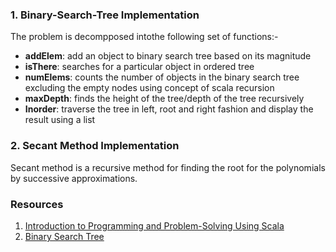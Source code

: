 ### 1. Binary-Search-Tree Implementation
The problem is decompposed intothe following set of functions:-

* **addElem**: add an object to binary search tree based on its magnitude
* **isThere**: searches for a particular object in ordered tree
* **numElems**: counts the number of objects in the binary search tree excluding the empty
nodes using concept of scala recursion
* **maxDepth**: finds the height of the tree/depth of the tree recursively
* **Inorder**: traverse the tree in left, root and right fashion and display the result using a list

### 2. Secant Method Implementation

Secant method is a recursive method for finding the root for the polynomials by successive approximations. 




### Resources
1. [Introduction to Programming and Problem-Solving Using Scala](https://www.routledge.com/Introduction-to-Programming-and-Problem-Solving-Using-Scala/Lewis-Lacher/p/book/9781498730952)
2. [Binary Search Tree](https://www.programiz.com/dsa/binary-search-tree)
